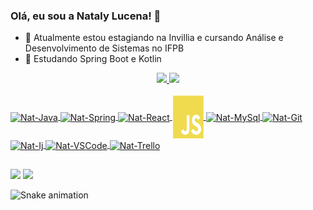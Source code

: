 ### Olá, eu sou a Nataly Lucena! 👋

- 🔭 Atualmente estou estagiando na Invillia e cursando Análise e Desenvolvimento de Sistemas no IFPB
- 🌱 Estudando Spring Boot e Kotlin

<div align="center">
  <a href="https://github.com/moreiranat">
  <img height="180em" src="https://github-readme-stats.vercel.app/api?username=moreiranat&show_icons=true&theme=dracula&include_all_commits=true&count_private=true"/>
  <img height="180em" src="https://github-readme-stats.vercel.app/api/top-langs/?username=moreiranat&layout=compact&langs_count=7&theme=dracula"/>
</div>

<div style="display: inline_block"><br>

  <img align="center" alt="Nat-Java" height="80" width="60" src="https://cdn.jsdelivr.net/gh/devicons/devicon/icons/java/java-original-wordmark.svg" />   
  <img align="center" alt="Nat-Spring" height="80" width="60" src="https://cdn.jsdelivr.net/gh/devicons/devicon/icons/spring/spring-original-wordmark.svg" />   
  <img align="center" alt="Nat-React" height="80" width="60" src="https://cdn.jsdelivr.net/gh/devicons/devicon/icons/react/react-original-wordmark.svg">
  <img align="center" alt="Nat-Js" height="70" width="50" src="https://raw.githubusercontent.com/devicons/devicon/master/icons/javascript/javascript-plain.svg">
  <img align="center" alt="Nat-MySql" height="80" width="60" src="https://cdn.jsdelivr.net/gh/devicons/devicon/icons/mysql/mysql-original-wordmark.svg">
  <img align="center" alt="Nat-Git" height="80" width="60" src="https://cdn.jsdelivr.net/gh/devicons/devicon/icons/git/git-plain-wordmark.svg">
  <img align="center" alt="Nat-Ij" height="100" width="100" src="https://cdn.jsdelivr.net/gh/devicons/devicon/icons/intellij/intellij-original-wordmark.svg">
  <img align="center" alt="Nat-VSCode" height="70" width="50" src="https://cdn.jsdelivr.net/gh/devicons/devicon/icons/vscode/vscode-original-wordmark.svg">
  <img align="center" alt="Nat-Trello" height="80" width="60" src="https://cdn.jsdelivr.net/gh/devicons/devicon/icons/trello/trello-plain-wordmark.svg">

  ##
  
  <div> 
  <a href="https://www.linkedin.com/in/nataly-lucena-moreira/" target="_blank"><img src="https://img.shields.io/badge/-LinkedIn-%230077B5?style=for-the-badge&logo=linkedin&logoColor=white" target="_blank"></a> 
  <a href = "mailto:natalylucena.pb@gmail.com"><img src="https://img.shields.io/badge/-Gmail-%23333?style=for-the-badge&logo=gmail&logoColor=red" target="_blank"></a>
  
  ![Snake animation](https://github.com/moreiranat/moreiranat/blob/output/github-contribution-grid-snake.svg)
 
</div>
